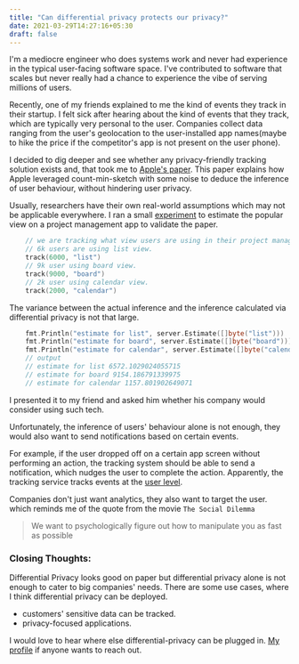 ```yaml
---
title: "Can differential privacy protects our privacy?"
date: 2021-03-29T14:27:16+05:30
draft: false
---
```


I'm a mediocre engineer who does systems work and never had experience in the typical user-facing software space. I've contributed to software that scales but never really had a chance to experience the vibe of serving millions of users.

Recently, one of my friends explained to me the kind of events they track in their startup. I felt sick after hearing about the kind of events that they track, which are typically very personal to the user. Companies collect data ranging from the user's geolocation to the user-installed app names(maybe to hike the price if the competitor's app is not present on the user phone). 

I decided to dig deeper and see whether any privacy-friendly tracking solution exists and, that took me to [Apple\'s paper](https://docs-assets.developer.apple.com/ml-research/papers/learning-with-privacy-at-scale.pdf). This paper explains how Apple leveraged count-min-sketch with some noise to deduce the inference of user behaviour, without hindering user privacy.

Usually, researchers have their own real-world assumptions which may not be applicable everywhere. I ran a small [experiment](https://github.com/poonai/diffrential_privacy/blob/master/cms_test.go#L30) to estimate the popular view on a project management app to validate the paper.
```go
    // we are tracking what view users are using in their project management app.
    // 6k users are using list view.
    track(6000, "list")
    // 9k user using board view.
    track(9000, "board")
    // 2k user using calendar view.
    track(2000, "calendar")
```
The variance between the actual inference and the inference calculated via differential privacy is not that large. 
```go
    fmt.Println("estimate for list", server.Estimate([]byte("list")))
    fmt.Println("estimate for board", server.Estimate([]byte("board")))
    fmt.Println("estimate for calendar", server.Estimate([]byte("calendar")))
    // output
    // estimate for list 6572.1029024055715
    // estimate for board 9154.186791339975
    // estimate for calendar 1157.801902649071
```
  
I presented it to my friend and asked him whether his company would consider using such tech.

Unfortunately, the inference of users' behaviour alone is not enough, they would also want to send notifications based on certain events.

For example, if the user dropped off on a certain app screen without performing an action, the tracking system should be able to send a notification, which nudges the user to complete the action. Apparently, the tracking service tracks events at the [user level](https://docs.moengage.com/docs/tracking-user-attributes#default-user-attributes). 

Companies don't just want analytics, they also want to target the user. which reminds me of the quote from the movie `The Social Dilemma` 
>We want to psychologically figure out how to manipulate you as fast as possible
 
### Closing Thoughts:
Differential Privacy looks good on paper but differential privacy alone is not enough to cater to big companies' needs. There are some use cases, where I think differential privacy can be deployed.
- customers' sensitive data can be tracked.
- privacy-focused applications.

I would love to hear where else differential-privacy can be plugged in. [My profile](https://twitter.com/poonai_) if anyone wants to reach out.

